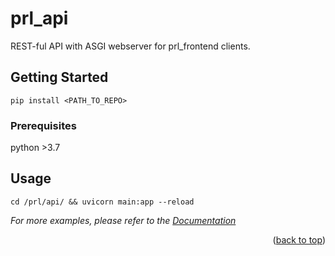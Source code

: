 # prl_api

REST-ful API with ASGI webserver for prl_frontend clients.
<!--
*** Thanks for checking out the Best-README-Template. If you have a suggestion
*** that would make this better, please fork the repo and create a pull request
*** or simply open an issue with the tag "enhancement".
*** Don't forget to give the project a star!
*** Thanks again! Now go create something AMAZING! :D
-->




<!-- GETTING STARTED -->
## Getting Started

`pip install <PATH_TO_REPO>`

### Prerequisites

python >3.7



<!-- USAGE EXAMPLES -->
## Usage

`cd /prl/api/ && uvicorn main:app --reload`

_For more examples, please refer to the [Documentation]([https://example.com](https://github.com/hellovertex/prl_docs/blob/main/prl.png))_

<p align="right">(<a href="#top">back to top</a>)</p>


